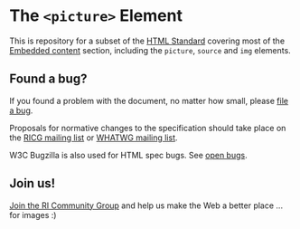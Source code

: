 # The ```<picture>``` Element
This is repository for a subset of the [HTML Standard](https://html.spec.whatwg.org/multipage/)
covering most of the [Embedded content](https://html.spec.whatwg.org/multipage/embedded-content.html#embedded-content) section,
including the `picture`, `source` and `img` elements.

## Found a bug?
If you found a problem with the document, no matter how small,
please [file a bug](https://github.com/ResponsiveImagesCG/picture-element/issues).

Proposals for normative changes to the specification should take
place on the [RICG mailing list](mailto:public-respimg@w3.org)
or [WHATWG mailing list](mailto:whatwg@whatwg.org).

W3C Bugzilla is also used for HTML spec bugs. See [open bugs](https://www.w3.org/Bugs/Public/buglist.cgi?bug_status=NEW&bug_status=ASSIGNED&bug_status=REOPENED&component=HTML%20-%20<img>&list_id=52879&product=WHATWG&query_format=advanced).

## Join us!
[Join the RI Community Group](http://www.w3.org/community/respimg/) and help us make the Web a better place ... for images :)
